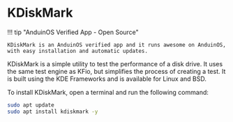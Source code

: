 # KDiskMark

!!! tip "AnduinOS Verified App - Open Source"

    KDiskMark is an AnduinOS verified app and it runs awesome on AnduinOS, with easy installation and automatic updates.

KDiskMark is a simple utility to test the performance of a disk drive. It uses the same test engine as KFio, but simplifies the process of creating a test. It is built using the KDE Frameworks and is available for Linux and BSD.

To install KDiskMark, open a terminal and run the following command:

```bash
sudo apt update
sudo apt install kdiskmark -y
```
